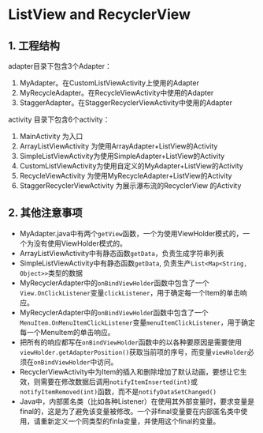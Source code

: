# ListView and RecyclerView

## 1. 工程结构
adapter目录下包含3个Adapter：

1. MyAdapter。在CustomListViewActivity上使用的Adapter
2. MyRecycleAdapter。在RecycleViewActivity中使用的Adapter
3. StaggerAdapter。在StaggerRecyclerViewActivity中使用的Adapter

activity 目录下包含6个activity：

1. MainActivity 为入口
2. ArrayListViewActivity 为使用ArrayAdapter+ListView的Activity
3. SimpleListViewActivity为使用SimpleAdapter+ListView的Activity
4. CustomListViewActivity为使用自定义的MyAdapter+ListView的Activity
5. RecycleViewActivity 为使用MyRecycleAdapter+ListView的Activity
6. StaggerRecyclerViewActivity 为展示瀑布流的RecyclerView 的Activity


## 2. 其他注意事项
- MyAdapter.java中有两个`getView`函数，一个为使用ViewHolder模式的，一个为没有使用ViewHolder模式的。
- ArrayListViewActivity中有静态函数`getData`，负责生成字符串列表
- SimpleListViewActivity中有静态函数`getData`, 负责生产`List<Map<String, Object>>`类型的数据
- MyRecyclerAdapter中的`onBindViewHolder`函数中包含了一个`View.OnClickListener`变量`clickListener`，用于确定每一个Item的单击响应。
- MyRecyclerAdapter中的`onBindViewHolde`r函数中包含了一个`MenuItem.OnMenuItemClickListener`变量`menuItemClickListener`，用于确定每一个MenuItem的单击响应。
- 把所有的响应都写在`onBindViewHolder`函数中的以各种要原因是需要使用`viewHolder.getAdapterPosition()`获取当前项的序号，而变量`viewHolder`必须在`onBindViewHolder`中访问。
- RecyclerViewActivity中为Item的插入和删除增加了默认动画，要想让它生效，则需要在修改数据后调用`notifyItemInserted(int)`或`notifyItemRemoved(int)`函数，而不是`notifyDataSetChanged()`
- Java中，内部匿名类（比如各种Listener）在使用其外部变量时，要求变量是final的，这是为了避免该变量被修改。一个非final变量要在内部匿名类中使用，请重新定义一个同类型的finla变量，并使用这个final的变量。
